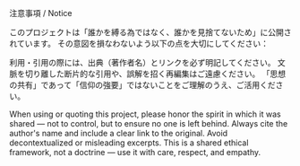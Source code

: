 注意事項 / Notice

このプロジェクトは「誰かを縛る為ではなく、誰かを見捨てないため」に公開されています。
その意図を損なわないよう以下の点を大切にしてください：

利用・引用の際には、出典（著作者名）とリンクを必ず明記してください。
文脈を切り離した断片的な引用や、誤解を招く再編集はご遠慮ください。
「思想の共有」であって「信仰の強要」ではないことをご理解のうえ、ご活用ください。

When using or quoting this project, please honor the spirit in which it was shared — not to control, but to ensure no one is left behind.
Always cite the author's name and include a clear link to the original.
Avoid decontextualized or misleading excerpts.
This is a shared ethical framework, not a doctrine — use it with care, respect, and empathy.

